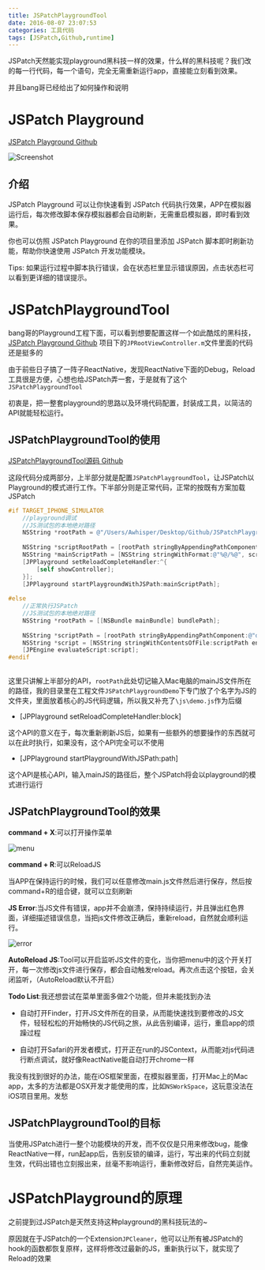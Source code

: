 ```yaml
---
title: JSPatchPlaygroundTool
date: 2016-08-07 23:07:53
categories: 工具代码
tags: [JSPatch,Github,runtime]
---
```


JSPatch天然能实现playground黑科技一样的效果，什么样的黑科技呢？我们改的每一行代码，每一个语句，完全无需重新运行app，直接能立刻看到效果。

并且bang哥已经给出了如何操作和说明

# JSPatch Playground

[JSPatch Playground Github](https://github.com/bang590/JSPatch/tree/master/Demo/iOSPlayground)


![Screenshot](https://raw.github.com/bang590/JSPatch/master/Demo/iOSPlayground/Screenshot.gif)

## 介绍

JSPatch Playground 可以让你快速看到 JSPatch 代码执行效果，APP在模拟器运行后，每次修改脚本保存模拟器都会自动刷新，无需重启模拟器，即时看到效果。

你也可以仿照 JSPatch Playground 在你的项目里添加 JSPatch 脚本即时刷新功能，帮助你快速使用 JSPatch 开发功能模块。

Tips: 如果运行过程中脚本执行错误，会在状态栏里显示错误原因，点击状态栏可以看到更详细的错误提示。



# JSPatchPlaygroundTool

bang哥的Playground工程下面，可以看到想要配置这样一个如此酷炫的黑科技，[JSPatch Playground Github](https://github.com/bang590/JSPatch/tree/master/Demo/iOSPlayground) 项目下的`JPRootViewController.m`文件里面的代码还是挺多的

由于前些日子搞了一阵子ReactNative，发现ReactNative下面的Debug，Reload工具很是方便，心想也给JSPatch弄一套，于是就有了这个`JSPatchPlaygroundTool`

初衷是，把一整套playground的思路以及环境代码配置，封装成工具，以简洁的API就能轻松运行。

<!--more-->

## JSPatchPlaygroundTool的使用

[JSPatchPlaygroundTool源码 Github](https://github.com/Awhisper/JSPatchPlaygroundTool)

这段代码分成两部分，上半部分就是配置`JSPatchPlaygroundTool`，让JSPatch以Playground的模式进行工作。下半部分则是正常代码，正常的按既有方案加载JSPatch

```objectivec
#if TARGET_IPHONE_SIMULATOR
    //playground调试
    //JS测试包的本地绝对路径
    NSString *rootPath = @"/Users/Awhisper/Desktop/Github/JSPatchPlaygroundTool/JSPatchPlaygroundDemo/JSPatchPlaygroundDemo";
    
    NSString *scriptRootPath = [rootPath stringByAppendingPathComponent:@"js"];
    NSString *mainScriptPath = [NSString stringWithFormat:@"%@/%@", scriptRootPath, @"demo.js"];
    [JPPlayground setReloadCompleteHandler:^{
        [self showController];
    }];
    [JPPlayground startPlaygroundWithJSPath:mainScriptPath];
    
#else
    //正常执行JSPatch
    //JS测试包的本地绝对路径
    NSString *rootPath = [[NSBundle mainBundle] bundlePath];
    
    NSString *scriptPath = [rootPath stringByAppendingPathComponent:@"demo.js"];
    NSString *script = [NSString stringWithContentsOfFile:scriptPath encoding:NSUTF8StringEncoding error:nil];
    [JPEngine evaluateScript:script];
#endif
    
```

这里只讲解上半部分的API，`rootPath`此处切记输入Mac电脑的mainJS文件所在的路径，我的目录里在工程文件`JSPatchPlaygroundDemo`下专门放了个名字为JS的文件夹，里面放着核心的JS代码逻辑，所以我又补充了`\js\demo.js`作为后缀

- [JPPlayground setReloadCompleteHandler:block]

这个API的意义在于，每次重新刷新JS后，如果有一些额外的想要操作的东西就可以在此时执行，如果没有，这个API完全可以不使用

- [JPPlayground startPlaygroundWithJSPath:path]


这个API是核心API，输入mainJS的路径后，整个JSPatch将会以playground的模式进行运行

## JSPatchPlaygroundTool的效果

__command + X__:可以打开操作菜单

![menu](http://ww2.sinaimg.cn/mw690/678c3e91jw1f6lkzh8zwdj208n0fyaam.jpg)


__command + R__:可以ReloadJS

当APP在保持运行的时候，我们可以任意修改main.js文件然后进行保存，然后按command+R的组合键，就可以立刻刷新

__JS Error__:当JS文件有错误，app并不会崩溃，保持持续运行，并且弹出红色界面，详细描述错误信息，当把js文件修改正确后，重新reload，自然就会顺利运行。

![error](http://ww2.sinaimg.cn/mw690/678c3e91jw1f6lkzglfruj208n0fyq3t.jpg)

__AutoReload JS__:Tool可以开启监听JS文件的变化，当你把menu中的这个开关打开，每一次修改js文件进行保存，都会自动触发reload。再次点击这个按钮，会关闭监听，（AutoReload默认不开启）

__Todo List__:我还想尝试在菜单里面多做2个功能，但并未能找到办法

- 自动打开Finder，打开JS文件所在的目录，从而能快速找到要修改的JS文件，轻轻松松的开始畅快的JS代码之旅，从此告别编译，运行，重启app的烦躁过程

- 自动打开Safari的开发者模式，打开正在run的JSContext，从而能对js代码进行断点调试，就好像ReactNative能自动打开chrome一样

我没有找到很好的办法，能在iOS框架里面，在模拟器里面，打开Mac上的Mac app，太多的方法都是OSX开发才能使用的库，比如`NSWorkSpace`，这玩意没法在iOS项目里用。发愁

## JSPatchPlaygroundTool的目标

当使用JSPatch进行一整个功能模块的开发，而不仅仅是只用来修改bug，能像ReactNative一样，run起app后，告别反锁的编译，运行，写出来的代码立刻就生效，代码出错也立刻报出来，丝毫不影响运行，重新修改好后，自然完美运作。

# JSPatchPlayground的原理

之前提到过JSPatch是天然支持这种playground的黑科技玩法的~

原因就在于JSPatch的一个Extension`JPCleaner`，他可以让所有被JSPatch的hook的函数都恢复原样，这样将修改过最新的JS，重新执行以下，就实现了Reload的效果
